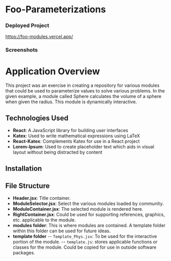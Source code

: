 # Foo-Parameterizations

### Deployed Project

https://foo-modules.vercel.app/

### Screenshots


# Application Overview

This project was an exercise in creating a repository for various modules that could be used to parameterize values to solve various problems. In the given example, a module called Sphere calculates the volume of a sphere when given the radius. This module is dynamically interactive.

## Technologies Used

- **React**: A JavaScript library for building user interfaces
- **Katex**: Used to write mathematical expressions using LaTeX
- **React-Katex**: Complements Katex for use in a React project
- **Lorem-Ipsum**: Used to create placeholder text which aids in visual layout without being distracted by content

## Installation

## File Structure

- **Header.jsx**: Title container.
- **ModuleSelector.jsx**: Select the various modules loaded by community.
- **ModuleContainer.jsx**: The selected module is rendered here.
- **RightContainer.jsx**: Could be used for supporting references, graphics, etc. applicable to the module.
- **modules folder**: This is where modules are contained. A template folder within this folder can be used for future ideas.
- **template folder**
-- ```Template_Phys.jsx```: To be used for the interactive portion of the module.
-- ```template.js```: stores applicable functions or classes for the module. Could be copied for use in outside software packages.
